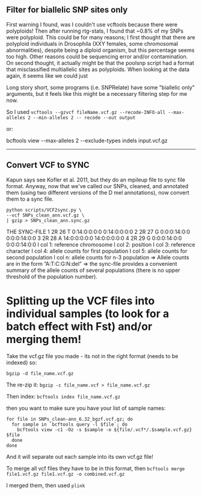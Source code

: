 ## Filter for biallelic SNP sites only 

First warning I found, was I couldn't use vcftools because there were polyploids! Then after running rtg-stats, I found that ~0.8% of my SNPs were polyploid. This could be for many reasons; I first thought that there are polyploid individuals in Drosophila (XXY females, some chromosomal abnormalities), despite being a diploid organism, but this percentage seems too high. Other reasons could be sequencing error and/or contamination. On second thought, it actually might be that the poolsnp script had a format that misclassified multiallelic sites as polyploids. When looking at the data again, it seems like we could just 

Long story short, some programs (i.e. SNPRelate) have some "biallelic only" arguments, but it feels like this might be a necessary filtering step for me now. 

So I used `vcftools --gzvcf fileName.vcf.gz --recode-INFO-all --max-alleles 2 --min-alleles 2 -- recode --out output`

or: 

bcftools view --max-alleles 2 --exclude-types indels input.vcf.gz



----

## Convert VCF to SYNC

Kapun says see Kofler et al. 2011, but they do an mpileup file to sync file format. Anyway, now that we've called our SNPs, cleaned, and annotated them (using two different versions of the D mel annotations), now convert them to a sync file. 

```
python scripts/VCF2sync.py \
--vcf SNPs_clean_ann.vcf.gz \
| gzip > SNPs_clean_ann.sync.gz
```


THE SYNC-FILE
1 2R 26 T 0:14:0:0:0:0 0:14:0:0:0:0
2 2R 27 G 0:0:0:14:0:0 0:0:0:14:0:0
3 2R 28 A 14:0:0:0:0:0 14:0:0:0:0:0
4 2R 29 G 0:0:0:14:0:0 0:0:0:14:0:0
I col 1: reference chromosome
I col 2: position
I col 3: reference character
I col 4: allele counts for first population
I col 5: allele counts for second population
I col n: allele counts for n-3 population
⇒ Allele counts are in the form ”A:T:C:G:N:del”
⇒ the sync-file provides a convenient summary of the allele counts of several populations (there
is no upper threshold of the population number).

# Splitting up the VCF files into individual samples (to look for a batch effect with Fst) and/or merging them! 

Take the vcf.gz file you made - its not in the right format (needs to be indexed) so:

`bgzip -d file_name.vcf.gz`

The re-zip it: `bgzip -c file_name.vcf > file_name.vcf.gz`

Then index: `bcftools index file_name.vcf.gz`

then you want to make sure you have your list of sample names:

```
for file in SNPs_clean-ann_6.32_bgzf.vcf.gz; do
  for sample in `bcftools query -l $file`; do
    bcftools view -c1 -Oz -s $sample -o ${file/.vcf*/.$sample.vcf.gz} $file
  done
done
```

And it will separate out each sample into its own vcf.gz file! 

To merge all vcf files they have to be in this format, then `bcftools merge file1.vcf.gz file1.vcf.gz -o combined.vcf.gz`

I merged them, then used `plink`
